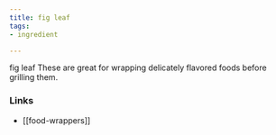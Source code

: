 ```yaml
---
title: fig leaf
tags:
- ingredient

---
```

fig leaf These are great for wrapping delicately flavored foods before grilling them.

### Links

* [[food-wrappers]]

